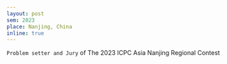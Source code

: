 ```yaml
---
layout: post
sem: 2023
place: Nanjing, China
inline: true
---
```


`Problem setter and Jury` of The 2023 ICPC Asia Nanjing Regional Contest 